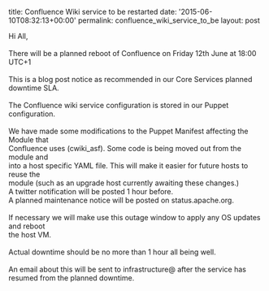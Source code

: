 title: Confluence Wiki service to be restarted
date: '2015-06-10T08:32:13+00:00'
permalink: confluence_wiki_service_to_be
layout: post

Hi All,<br /><br />There will be a planned reboot of Confluence on Friday 12th June at 18:00 UTC+1<br /><br />This is a blog post notice as recommended in our Core Services planned downtime SLA.<br /><br />The Confluence wiki service configuration is stored in our Puppet configuration.<br /><br />We have made some modifications to the Puppet Manifest affecting the Module that<br />Confluence uses (cwiki_asf). Some code is being moved out from the module and <br />into a host specific YAML file. This will make it easier for future hosts to reuse the <br />module (such as an upgrade host currently awaiting these changes.)<br />A twitter notification will be posted 1 hour before.<br />A planned maintenance notice will be posted on status.apache.org.<br /><br />If necessary we will make use this outage window to apply any OS updates and reboot <br />the host VM.<br /><br />Actual downtime should be no more than 1 hour all being well.<br /><br />An email about this will be sent to infrastructure@ after the service has resumed from the planned downtime.
